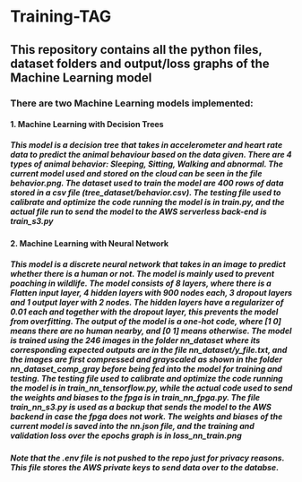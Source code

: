 # Training-TAG
## This repository contains all the python files, dataset folders and output/loss graphs of the Machine Learning model
### There are two **Machine Learning** models implemented:

#### 1. Machine Learning with Decision Trees
##### This model is a decision tree that takes in accelerometer and heart rate data to predict the animal behaviour based on the data given. There are 4 types of animal behavior: Sleeping, Sitting, Walking and abnormal. The current model used and stored on the cloud can be seen in the file behavior.png. The dataset used to train the model are 400 rows of data stored in a csv file (tree_dataset/behavior.csv). The testing file used to calibrate and optimize the code running the model is in train.py, and the actual file run to send the model to the AWS serverless back-end is train_s3.py
####
#### 2. Machine Learning with Neural Network
##### This model is a discrete neural network that takes in an image to predict whether there is a human or not. The model is mainly used to prevent poaching in wildlife. The model consists of 8 layers, where there is a Flatten input layer, 4 hidden layers with 900 nodes each, 3 dropout layers and 1 output layer with 2 nodes. The hidden layers have a regularizer of 0.01 each and together with the dropout layer, this prevents the model from overfitting. The output of the model is a one-hot code, where [1 0] means there are no human nearby, and [0 1] means otherwise. The model is trained using the 246 images in the folder nn_dataset where its corresponding expected outputs are in the file *nn_dataset/y_file.txt*, and the images are first compressed and grayscaled as shown in the folder *nn_dataset_comp_gray* before being fed into the model for training and testing. The testing file used to calibrate and optimize the code running the model is in train_nn_tensorflow.py, while the actual code used to send the weights and biases to the fpga is in train_nn_fpga.py. The file *train_nn_s3.py* is used as a backup that sends the model to the AWS backend in case the fpga does not work. The weights and biases of the current model is saved into the *nn.json* file, and the training and validation loss over the epochs graph is in *loss_nn_train.png*
####
##### **Note that the .env file is not pushed to the repo just for privacy reasons. This file stores the AWS private keys to send data over to the databse.**